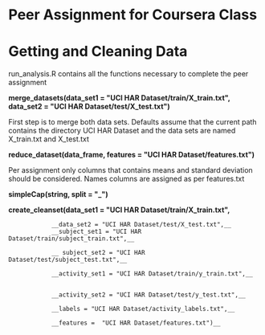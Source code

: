 Peer Assignment for Coursera Class
==================================

Getting and Cleaning Data
=========================

run_analysis.R contains all the functions necessary to complete the 
peer assignment 


__merge_datasets(data_set1 = "UCI HAR Dataset/train/X_train.txt",__
                __data_set2 = "UCI HAR Dataset/test/X_test.txt")__ 

First step is to merge both data sets.
Defaults assume that the current path contains the directory UCI HAR Dataset 
and the data sets are named X_train.txt and X_test.txt

__reduce_dataset(data_frame, features =  "UCI HAR Dataset/features.txt")__

Per assignment only columns that contains means and standard deviation
should be considered. Names columns are assigned  as per features.txt

__simpleCap(string, split = "_")__


__create_cleanset(data_set1 = "UCI HAR Dataset/train/X_train.txt",__

                __data_set2 = "UCI HAR Dataset/test/X_test.txt",__
                __subject_set1 = "UCI HAR Dataset/train/subject_train.txt",__

                __ subject_set2 = "UCI HAR Dataset/test/subject_test.txt",__

                __activity_set1 = "UCI HAR Dataset/train/y_train.txt",__


                __activity_set2 = "UCI HAR Dataset/test/y_test.txt",__

                __labels = "UCI HAR Dataset/activity_labels.txt",__

                __features =  "UCI HAR Dataset/features.txt")__
